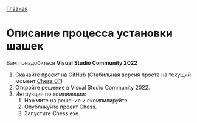 [Главная](https://dmitriysidyakin.github.io/School-IT/)

# Описание процесса установки шашек
Вам понадобиться **Visual Studio Community 2022**
1. Скачайте проект на GitHub (Стабильная версия проета на текущий момент [Chess 0.1](https://github.com/DmitriySidyakin/Chess/tree/Chess-0.1-whithout-Computer-Player))
2. Откройте решение в Visual Studio Community 2022.
3. Интрукция по компиляции:
	1. Нажмите на решение и скомпилируйте.
	2. Опубликуйте проект Chess.
	3. Запустите Chess.exe